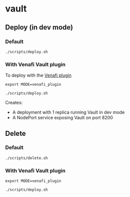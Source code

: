 # vault

## Deploy (in dev mode)
### Default

`./scripts/deploy.sh`

### With Venafi Vault plugin

To deploy with the [Venafi plugin](https://www.vaultproject.io/docs/secrets/venafi)

`export MODE=venafi_plugin`

`./scripts/deploy.sh`


Creates:
* A deployment with 1 replica running Vault in dev mode
* A NodePort service exposing Vault on port 8200

## Delete

### Default

`./scripts/delete.sh`

### With Venafi Vault plugin

`export MODE=venafi_plugin`

`./scripts/deploy.sh`